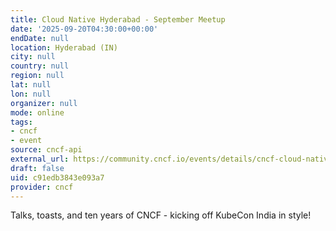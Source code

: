 ```yaml
---
title: Cloud Native Hyderabad - September Meetup
date: '2025-09-20T04:30:00+00:00'
endDate: null
location: Hyderabad (IN)
city: null
country: null
region: null
lat: null
lon: null
organizer: null
mode: online
tags:
- cncf
- event
source: cncf-api
external_url: https://community.cncf.io/events/details/cncf-cloud-native-hyderabad-presents-cloud-native-hyderabad-september-meetup/
draft: false
uid: c91edb3843e093a7
provider: cncf
---
```

Talks, toasts, and ten years of CNCF - kicking off KubeCon India in style!
